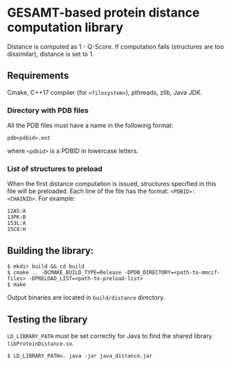 # GESAMT-based protein distance computation library

Distance is computed as 1 - Q-Score. If computation fails (structures are too dissimilar), distance is set to 1.

## Requirements
Cmake, C++17 compiler (for `<filesystem>`), pthreads, zlib, Java JDK.


### Directory with PDB files
All the PDB files must have a name in the following format:

`pdb<pdbid>.ent`

where `<pdbid>` is a PDBID in lowercase letters.

### List of structures to preload
When the first distance computation is issued, structures specified in this file will be preloaded. Each line of the
 file has the format: `<PDBID>:<CHAINID>`. For example:
```
12AS:A
13PK:B
153L:A
15C8:H  
```

## Building the library:

```
$ mkdir build && cd build
$ cmake .. -DCMAKE_BUILD_TYPE=Release -DPDB_DIRECTORY=<path-to-mmcif-files> -DPRELOAD_LIST=<path-to-preload-list>
$ make
```

Output binaries are located in `build/distance` directory.

## Testing the library
`LD_LIBRARY_PATH` must be set correctly for Java to find the shared library `libProteinDistance.so`.

```
$ LD_LIBRARY_PATH=. java -jar java_distance.jar
```


